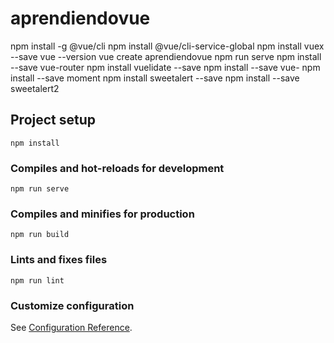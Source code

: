 # aprendiendovue
npm install -g @vue/cli
npm install @vue/cli-service-global
npm install vuex --save
vue --version
vue create aprendiendovue
npm run serve
npm install --save vue-router
npm install vuelidate --save
npm install --save vue-
npm install --save moment
npm install sweetalert --save
npm install --save sweetalert2

## Project setup
```
npm install
```

### Compiles and hot-reloads for development
```
npm run serve
```

### Compiles and minifies for production
```
npm run build
```

### Lints and fixes files
```
npm run lint
```

### Customize configuration
See [Configuration Reference](https://cli.vuejs.org/config/).

